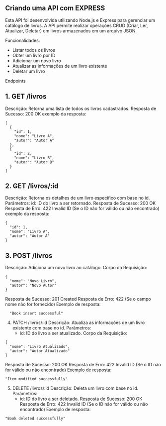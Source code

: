 ## Criando uma API com EXPRESS




Esta API foi desenvolvida utilizando Node.js e Express para gerenciar um catálogo de livros. A API permite realizar operações CRUD (Criar, Ler, Atualizar, Deletar) em livros armazenados em um arquivo JSON.

Funcionalidades:
  - Listar todos os livros
  - Obter um livro por ID
  - Adicionar um novo livro
  - Atualizar as informações de um livro existente
  - Deletar um livro

Endpoints

## 1. GET /livros

Descrição: Retorna uma lista de todos os livros cadastrados.
Resposta de Sucesso: 200 OK
exemplo da resposta:
```
[
  {
    "id": 1,
    "nome": "Livro A",
    "autor": "Autor A"
  },
  {
    "id": 2,
    "nome": "Livro B",
    "autor": "Autor B"
  }
]
```


## 2. GET /livros/:id
Descrição: Retorna os detalhes de um livro específico com base no id.
Parâmetros:
    id: ID do livro a ser retornado.
Resposta de Sucesso: 200 OK
Resposta de Erro: 422 Invalid ID (Se o ID não for válido ou não encontrado)
exemplo da resposta:
```
{
  "id": 1,
  "nome": "Livro A",
  "autor": "Autor A"
}
```

## 3. POST /livros
Descrição: Adiciona um novo livro ao catálogo.
Corpo da Requisição:
```
{
  "nome": "Novo Livro",
  "autor": "Novo Autor"
}

```

Resposta de Sucesso: 201 Created
Resposta de Erro: 422 (Se o campo nome não for fornecido)
Exemplo de resposta:
```
  "Book insert successful"
```

4. PATCH /livros/:id
Descrição: Atualiza as informações de um livro existente com base no id.
Parâmetros:
    - id: ID do livro a ser atualizado.
Corpo da Requisição:

```
{
  "nome": "Livro Atualizado",
  "autor": "Autor Atualizado"
}

```

Resposta de Sucesso: 200 OK
Resposta de Erro: 422 Invalid ID (Se o ID não for válido ou não encontrado)
Exemplo de resposta:
```
"Item modified successfully"
```


5. DELETE /livros/:id
Descrição: Deleta um livro com base no id.
Parâmetros:
    - id: ID do livro a ser deletado.
Resposta de Sucesso: 200 OK
Resposta de Erro: 422 Invalid ID (Se o ID não for válido ou não encontrado)
Exemplo de resposta:
```
"Book deleted successfully"
```






